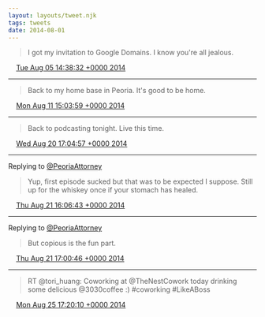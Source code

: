 ```yaml
---
layout: layouts/tweet.njk
tags: tweets
date: 2014-08-01
---
```


> I got my invitation to Google Domains\. I know you're all jealous\.

<img src="../../media/tweet.ico" width="12" /> [Tue Aug 05 14:38:32 +0000 2014](https://twitter.com/timwasson/status/496666570371108865)

----

> Back to my home base in Peoria\. It's good to be home\.

<img src="../../media/tweet.ico" width="12" /> [Mon Aug 11 15:03:59 +0000 2014](https://twitter.com/timwasson/status/498847300668899328)

----

> Back to podcasting tonight\. Live this time\.

<img src="../../media/tweet.ico" width="12" /> [Wed Aug 20 17:04:57 +0000 2014](https://twitter.com/timwasson/status/502139234757918720)

----

Replying to [@PeoriaAttorney](https://twitter.com/PeoriaAttorney/status/502310964315029504)

> Yup, first episode sucked but that was to be expected I suppose\. Still up for the whiskey once if your stomach has healed\.

<img src="../../media/tweet.ico" width="12" /> [Thu Aug 21 16:06:43 +0000 2014](https://twitter.com/timwasson/status/502486966429302784)

----

Replying to [@PeoriaAttorney](https://twitter.com/PeoriaAttorney/status/502495663129497601)

> But copious is the fun part\.

<img src="../../media/tweet.ico" width="12" /> [Thu Aug 21 17:00:46 +0000 2014](https://twitter.com/timwasson/status/502500571321212928)

----

> RT @tori\_huang: Coworking at @TheNestCowork today drinking some delicious @3030coffee :\) \#coworking \#LikeABoss

<img src="../../media/tweet.ico" width="12" /> [Mon Aug 25 17:20:10 +0000 2014](https://twitter.com/timwasson/status/503955004458541056)